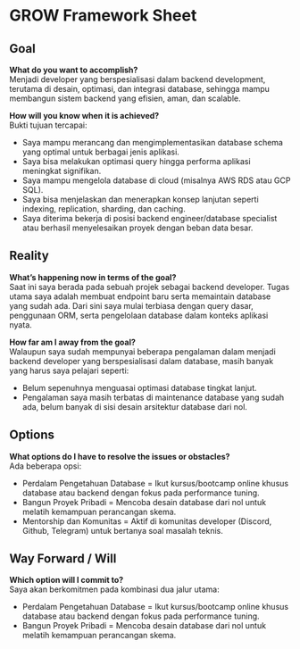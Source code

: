 # GROW Framework Sheet

## Goal
**What do you want to accomplish?**  
Menjadi developer yang berspesialisasi dalam backend development, terutama di desain, optimasi, dan integrasi database, sehingga mampu membangun sistem backend yang efisien, aman, dan scalable.

**How will you know when it is achieved?**  
Bukti tujuan tercapai:
- Saya mampu merancang dan mengimplementasikan database schema yang optimal untuk berbagai jenis aplikasi.  
- Saya bisa melakukan optimasi query hingga performa aplikasi meningkat signifikan.  
- Saya mampu mengelola database di cloud (misalnya AWS RDS atau GCP SQL).  
- Saya bisa menjelaskan dan menerapkan konsep lanjutan seperti indexing, replication, sharding, dan caching.  
- Saya diterima bekerja di posisi backend engineer/database specialist atau berhasil menyelesaikan proyek dengan beban data besar.  

## Reality
**What’s happening now in terms of the goal?**  
Saat ini saya berada pada sebuah projek sebagai backend developer. Tugas utama saya adalah membuat endpoint baru serta memaintain database yang sudah ada. Dari sini saya mulai terbiasa dengan query dasar, penggunaan ORM, serta pengelolaan database dalam konteks aplikasi nyata.

**How far am I away from the goal?**  
Walaupun saya sudah mempunyai beberapa pengalaman dalam menjadi backend developer yang berspesialisasi dalam database, masih banyak yang harus saya pelajari seperti:  
- Belum sepenuhnya menguasai optimasi database tingkat lanjut.  
- Pengalaman saya masih terbatas di maintenance database yang sudah ada, belum banyak di sisi desain arsitektur database dari nol.  

## Options
**What options do I have to resolve the issues or obstacles?**  
Ada beberapa opsi:
- Perdalam Pengetahuan Database = Ikut kursus/bootcamp online khusus database atau backend dengan fokus pada performance tuning.  
- Bangun Proyek Pribadi = Mencoba desain database dari nol untuk melatih kemampuan perancangan skema.  
- Mentorship dan Komunitas = Aktif di komunitas developer (Discord, Github, Telegram) untuk bertanya soal masalah teknis.  

## Way Forward / Will
**Which option will I commit to?**  
Saya akan berkomitmen pada kombinasi dua jalur utama:
- Perdalam Pengetahuan Database = Ikut kursus/bootcamp online khusus database atau backend dengan fokus pada performance tuning.  
- Bangun Proyek Pribadi = Mencoba desain database dari nol untuk melatih kemampuan perancangan skema.  
